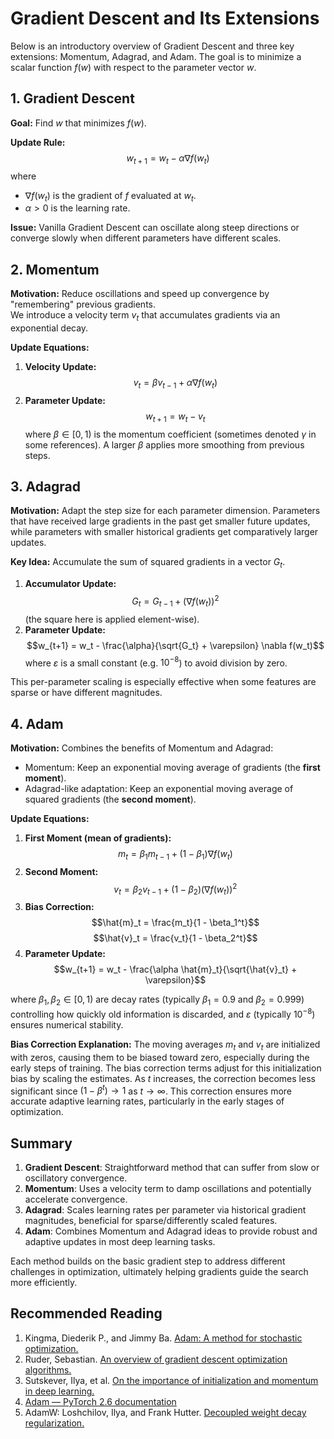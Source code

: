# Gradient Descent and Its Extensions

Below is an introductory overview of Gradient Descent and three key extensions: Momentum, Adagrad, and Adam. The goal is to minimize a scalar function $f(w)$ with respect to the parameter vector $w$.


## 1. Gradient Descent

**Goal:** Find $w$ that minimizes $f(w)$.

**Update Rule:**
$$w_{t+1} = w_t - \alpha \nabla f(w_t)$$
where
- $\nabla f(w_t)$ is the gradient of $f$ evaluated at $w_t$.
- $\alpha > 0$ is the learning rate.

**Issue:** Vanilla Gradient Descent can oscillate along steep directions or converge slowly when different parameters have different scales.


## 2. Momentum

**Motivation:** Reduce oscillations and speed up convergence by "remembering" previous gradients.  
We introduce a velocity term $v_t$ that accumulates gradients via an exponential decay.

**Update Equations:**  
1. **Velocity Update:**
   $$v_{t} = \beta v_{t-1} + \alpha \nabla f(w_t)$$
2. **Parameter Update:**
   $$w_{t+1} = w_t - v_{t}$$
where $\beta \in [0,1)$ is the momentum coefficient (sometimes denoted $\gamma$ in some references). A larger $\beta$ applies more smoothing from previous steps.


## 3. Adagrad

**Motivation:** Adapt the step size for each parameter dimension. Parameters that have received large gradients in the past get smaller future updates, while parameters with smaller historical gradients get comparatively larger updates.

**Key Idea:** Accumulate the sum of squared gradients in a vector $G_t$.  

1. **Accumulator Update:**
   $$G_t = G_{t-1} + (\nabla f(w_t))^2$$
   (the square here is applied element-wise).
2. **Parameter Update:**
   $$w_{t+1} = w_t - \frac{\alpha}{\sqrt{G_t} + \varepsilon} \nabla f(w_t)$$
   where $\varepsilon$ is a small constant (e.g. $10^{-8}$) to avoid division by zero.

This per-parameter scaling is especially effective when some features are sparse or have different magnitudes.


## 4. Adam

**Motivation:** Combines the benefits of Momentum and Adagrad:
- Momentum: Keep an exponential moving average of gradients (the **first moment**).
- Adagrad-like adaptation: Keep an exponential moving average of squared gradients (the **second moment**).

**Update Equations:**  
1. **First Moment (mean of gradients):**  
   $$m_t = \beta_1 m_{t-1} + (1 - \beta_1) \nabla f(w_t)$$
2. **Second Moment:**  
   $$v_t = \beta_2 v_{t-1} + (1 - \beta_2) (\nabla f(w_t))^2$$
3. **Bias Correction:**  
   $$\hat{m}_t = \frac{m_t}{1 - \beta_1^t}$$
   $$\hat{v}_t = \frac{v_t}{1 - \beta_2^t}$$
4. **Parameter Update:**  
   $$w_{t+1} = w_t - \frac{\alpha \hat{m}_t}{\sqrt{\hat{v}_t} + \varepsilon}$$

where $\beta_1, \beta_2 \in [0,1)$ are decay rates (typically $\beta_1 = 0.9$ and $\beta_2 = 0.999$) controlling how quickly old information is discarded, and $\varepsilon$ (typically $10^{-8}$) ensures numerical stability.

**Bias Correction Explanation:** The moving averages $m_t$ and $v_t$ are initialized with zeros, causing them to be biased toward zero, especially during the early steps of training. The bias correction terms adjust for this initialization bias by scaling the estimates. As $t$ increases, the correction becomes less significant since $(1 - \beta^t) \to 1$ as $t \to \infty$. This correction ensures more accurate adaptive learning rates, particularly in the early stages of optimization.


## Summary

1. **Gradient Descent**: Straightforward method that can suffer from slow or oscillatory convergence.  
2. **Momentum**: Uses a velocity term to damp oscillations and potentially accelerate convergence.  
3. **Adagrad**: Scales learning rates per parameter via historical gradient magnitudes, beneficial for sparse/differently scaled features.  
4. **Adam**: Combines Momentum and Adagrad ideas to provide robust and adaptive updates in most deep learning tasks.

Each method builds on the basic gradient step to address different challenges in optimization, ultimately helping gradients guide the search more efficiently.

## Recommended Reading

1. Kingma, Diederik P., and Jimmy Ba. [Adam: A method for stochastic optimization.](https://arxiv.org/pdf/1412.6980)
2. Ruder, Sebastian. [An overview of gradient descent optimization algorithms.](https://arxiv.org/pdf/1609.04747)
3. Sutskever, Ilya, et al. [On the importance of initialization and momentum in deep learning.](https://proceedings.mlr.press/v28/sutskever13.pdf)
4. [Adam — PyTorch 2.6 documentation](https://pytorch.org/docs/stable/generated/torch.optim.Adam.html)
5. AdamW: Loshchilov, Ilya, and Frank Hutter. [Decoupled weight decay regularization.](https://arxiv.org/abs/1711.05101)